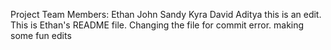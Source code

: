 Project Team Members:
Ethan
John 
Sandy 
Kyra 
David 
Aditya
this is an edit. 
This is Ethan's README file. Changing the file for commit error. making some fun edits
